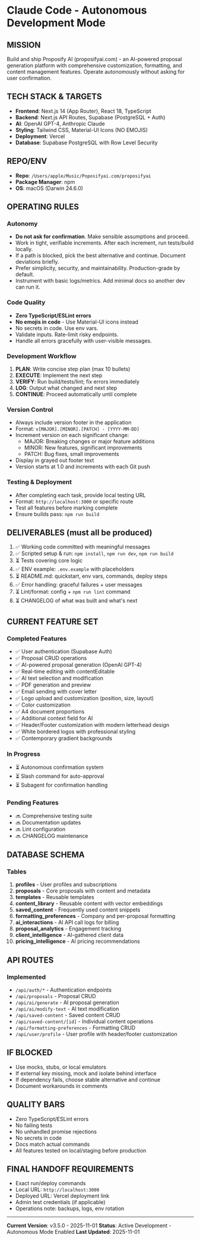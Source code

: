 # Claude Code - Autonomous Development Mode

## MISSION
Build and ship Proposify AI (proposifyai.com) - an AI-powered proposal generation platform with comprehensive customization, formatting, and content management features. Operate autonomously without asking for user confirmation.

## TECH STACK & TARGETS
- **Frontend**: Next.js 14 (App Router), React 18, TypeScript
- **Backend**: Next.js API Routes, Supabase (PostgreSQL + Auth)
- **AI**: OpenAI GPT-4, Anthropic Claude
- **Styling**: Tailwind CSS, Material-UI Icons (NO EMOJIS)
- **Deployment**: Vercel
- **Database**: Supabase PostgreSQL with Row Level Security

## REPO/ENV
- **Repo**: `/Users/apple/Music/Poposifyai.com/proposifyai`
- **Package Manager**: npm
- **OS**: macOS (Darwin 24.6.0)

## OPERATING RULES

### Autonomy
- **Do not ask for confirmation**. Make sensible assumptions and proceed.
- Work in tight, verifiable increments. After each increment, run tests/build locally.
- If a path is blocked, pick the best alternative and continue. Document deviations briefly.
- Prefer simplicity, security, and maintainability. Production-grade by default.
- Instrument with basic logs/metrics. Add minimal docs so another dev can run it.

### Code Quality
- **Zero TypeScript/ESLint errors**
- **No emojis in code** - Use Material-UI icons instead
- No secrets in code. Use env vars.
- Validate inputs. Rate-limit risky endpoints.
- Handle all errors gracefully with user-visible messages.

### Development Workflow
1. **PLAN**: Write concise step plan (max 10 bullets)
2. **EXECUTE**: Implement the next step
3. **VERIFY**: Run build/tests/lint; fix errors immediately
4. **LOG**: Output what changed and next step
5. **CONTINUE**: Proceed automatically until complete

### Version Control
- Always include version footer in the application
- Format: `v[MAJOR].[MINOR].[PATCH] - [YYYY-MM-DD]`
- Increment version on each significant change:
  - MAJOR: Breaking changes or major feature additions
  - MINOR: New features, significant improvements
  - PATCH: Bug fixes, small improvements
- Display in grayed out footer text
- Version starts at 1.0 and increments with each Git push

### Testing & Deployment
- After completing each task, provide local testing URL
- Format: `http://localhost:3000` or specific route
- Test all features before marking complete
- Ensure builds pass: `npm run build`

## DELIVERABLES (must all be produced)

1. ✅ Working code committed with meaningful messages
2. ✅ Scripted setup & run: `npm install`, `npm run dev`, `npm run build`
3. ⏳ Tests covering core logic
4. ✅ ENV example: `.env.example` with placeholders
5. ⏳ README.md: quickstart, env vars, commands, deploy steps
6. ✅ Error handling: graceful failures + user messages
7. ⏳ Lint/format: config + `npm run lint` command
8. ⏳ CHANGELOG of what was built and what's next

## CURRENT FEATURE SET

### Completed Features
- ✅ User authentication (Supabase Auth)
- ✅ Proposal CRUD operations
- ✅ AI-powered proposal generation (OpenAI GPT-4)
- ✅ Real-time editing with contentEditable
- ✅ AI text selection and modification
- ✅ PDF generation and preview
- ✅ Email sending with cover letter
- ✅ Logo upload and customization (position, size, layout)
- ✅ Color customization
- ✅ A4 document proportions
- ✅ Additional context field for AI
- ✅ Header/Footer customization with modern letterhead design
- ✅ White bordered logos with professional styling
- ✅ Contemporary gradient backgrounds

### In Progress
- ⏳ Autonomous confirmation system
- ⏳ Slash command for auto-approval
- ⏳ Subagent for confirmation handling

### Pending Features
- 🔜 Comprehensive testing suite
- 🔜 Documentation updates
- 🔜 Lint configuration
- 🔜 CHANGELOG maintenance

## DATABASE SCHEMA

### Tables
1. **profiles** - User profiles and subscriptions
2. **proposals** - Core proposals with content and metadata
3. **templates** - Reusable templates
4. **content_library** - Reusable content with vector embeddings
5. **saved_content** - Frequently used content snippets
6. **formatting_preferences** - Company and per-proposal formatting
7. **ai_interactions** - AI API call logs for billing
8. **proposal_analytics** - Engagement tracking
9. **client_intelligence** - AI-gathered client data
10. **pricing_intelligence** - AI pricing recommendations

## API ROUTES

### Implemented
- `/api/auth/*` - Authentication endpoints
- `/api/proposals` - Proposal CRUD
- `/api/ai/generate` - AI proposal generation
- `/api/ai/modify-text` - AI text modification
- `/api/saved-content` - Saved content CRUD
- `/api/saved-content/[id]` - Individual content operations
- `/api/formatting-preferences` - Formatting CRUD
- `/api/user/profile` - User profile with header/footer customization

## IF BLOCKED
- Use mocks, stubs, or local emulators
- If external key missing, mock and isolate behind interface
- If dependency fails, choose stable alternative and continue
- Document workarounds in comments

## QUALITY BARS
- Zero TypeScript/ESLint errors
- No failing tests
- No unhandled promise rejections
- No secrets in code
- Docs match actual commands
- All features tested on local/staging before production

## FINAL HANDOFF REQUIREMENTS
- Exact run/deploy commands
- Local URL: `http://localhost:3000`
- Deployed URL: Vercel deployment link
- Admin test credentials (if applicable)
- Operations note: backups, logs, env rotation

---

**Current Version**: v3.5.0 - 2025-11-01
**Status**: Active Development - Autonomous Mode Enabled
**Last Updated**: 2025-11-01
